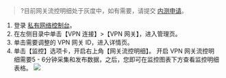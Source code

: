 >?目前网关流控明细处于灰度中，如有需要，请提交 [内测申请](https://cloud.tencent.com/apply/p/836djtaq5s)。
>
1. 登录 [私有网络控制台](https://console.cloud.tencent.com/vpc/vpc?rid=1)。
2. 在左侧目录中单击【VPN 连接】>【VPN 网关】，进入管理页。
3. 单击需要调整的 VPN 网关 ID，进入详情页。
4. 单击【监控】选项卡，开启右上角【网关流控明细】。
开启 VPN 网关流控明细需要5 - 6分钟采集和发布数据，之后，您即可在监控图表下方查看监控明细表格。
![](https://main.qcloudimg.com/raw/47215f4e173a0d8424f990d344a1d511.png)
